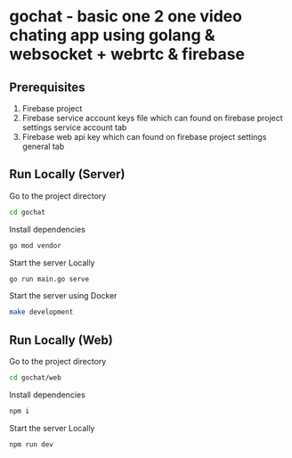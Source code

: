 # gochat - basic one 2 one video chating app using golang & websocket + webrtc & firebase

## Prerequisites
1. Firebase project
2. Firebase service account keys file which can found on firebase project settings service account tab
3. Firebase web api key which can found on firebase project settings general tab

## Run Locally (Server)

Go to the project directory

```bash
cd gochat
```

Install dependencies

```bash
go mod vendor
```

Start the server Locally

```bash
go run main.go serve
```

Start the server using Docker

```bash
make development
```


## Run Locally (Web)

Go to the project directory

```bash
cd gochat/web
```

Install dependencies

```bash
npm i
```

Start the server Locally

```bash
npm run dev
```